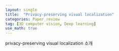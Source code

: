 ```yaml
---
layout: single
title:  "Privacy-preserving visual localization"
categories: Paper_review
tag: [3D computer vision, Deep learning]
use_math: true
---
```


privacy-preserving visual localization 소개